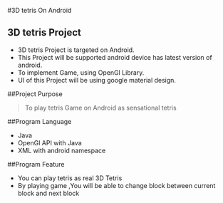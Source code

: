 #3D tetris On Android
## 3D tetris Project
* 3D tetris Project is targeted on Android.
* This Project will be supported android device has latest version of android.
* To implement Game, using OpenGl Library.
* UI of this Project will be using google material design.

##Project Purpose
> To play tetris Game on Android as sensational tetris 

##Program Language
* Java
* OpenGl API with Java
* XML with android namespace

##Program Feature
* You can play tetris as real 3D Tetris
* By playing game ,You will be able to change block between current block and next block
